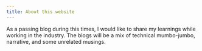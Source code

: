 ```yaml
---
title: About this website
---
```


As a passing blog during this times, I would like to share my learnings while working in the industry. The blogs will be a mix of technical mumbo-jumbo, narrative, and some unrelated musings.
